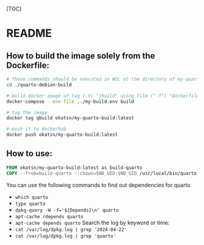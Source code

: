 [TOC]

# README
## How to build the image solely from the Dockerfile:

```bash
# These commands should be executed in WSL at the directory of my-quarto-build
cd ./quarto-debian-build

# bulid docker image of tag (-t) "jbuild" using file ("-f") "Dockerfile" in the context of current directory (`.` in the end)
docker-compose --env-file ../my-build.env build

# tag the image 
docker tag qbuild okatsn/my-quarto-build:latest

# push it to dockerhub
docker push okatsn/my-quarto-build:latest
```

## How to use:
```Dockerfile
FROM okatsn/my-quarto-build:latest as build-quarto
COPY --from=build-quarto --chown=$NB_UID:$NB_GID /usr/local/bin/quarto /usr/local/bin/quarto
```
You can use the following commands to find out dependencies for quarto
- `which quarto`
- `type quarto`
- `dpkg-query -W -f='${Depends}\n' quarto`
- `apt-cache rdepends quarto`
- `apt-cache depends quarto`
Search the log by keyword or time:
- `cat /var/log/dpkg.log | grep '2024-04-22'`
- `cat /var/log/dpkg.log | grep 'quarto'`
